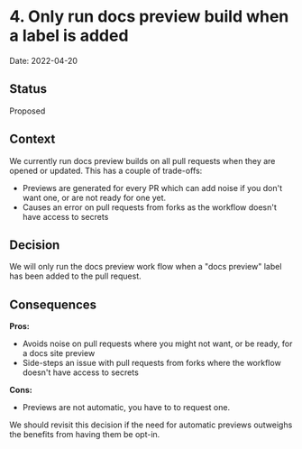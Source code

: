 # 4. Only run docs preview build when a label is added

Date: 2022-04-20

## Status

Proposed

## Context

We currently run docs preview builds on all pull requests when they are opened or updated. This has a couple of trade-offs:

- Previews are generated for every PR which can add noise if you don't want one, or are not ready for one yet.
- Causes an error on pull requests from forks as the workflow doesn't have access to secrets

## Decision

We will only run the docs preview work flow when a "docs preview" label has been added to the pull request.

## Consequences

**Pros:**

- Avoids noise on pull requests where you might not want, or be ready, for a docs site preview
- Side-steps an issue with pull requests from forks where the workflow doesn't have access to secrets

**Cons:**

- Previews are not automatic, you have to to request one.

We should revisit this decision if the need for automatic previews outweighs the benefits from having them be opt-in.

